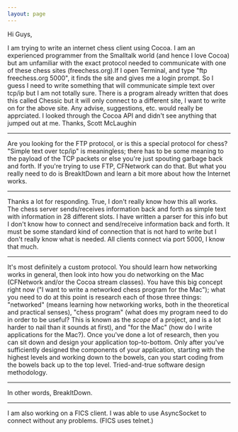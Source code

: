 ```yaml
---
layout: page
---
```


Hi Guys,

I am trying to write an internet chess client using Cocoa. I am an experienced programmer from the Smalltalk world (and hence I love Cocoa) but am unfamiliar with the exact protocol needed to communicate with one of these chess sites (freechess.org).If I open Terminal, and type "ftp freechess.org 5000", it finds the site and gives me a login prompt. So I guess I need to write something that will communicate simple text over tcp/ip but I am not totally sure. There is a program already written that does this called Chessic but it will only connect to a different site, I want to write on for the above site. Any advise, suggestions, etc. would really be apprciated. I looked through the Cocoa API and didn't see anything that jumped out at me. Thanks, Scott McLaughin

----

Are you looking for the FTP protocol, or is this a special protocol for chess?  "Simple text over tcp/ip" is meaningless; there has to be some meaning to the payload of the TCP packets or else you're just spouting garbage back and forth.  If you're trying to use FTP, CFNetwork can do that.  But what you really need to do is BreakItDown and learn a bit more about how the Internet works.

----
Thanks a lot for responding. True, I don't really know how this all works. The chess server sends/receives information back and forth as simple text with information in 28 different slots. I have written a parser for this info but I don't know how to connect and send/receive information back and forth. It must be some standard kind of connection that is not hard to write but I don't really know what is needed. All clients connect via port 5000, I know that much.

----
It's most definitely a custom protocol.  You should learn how networking works in general, then look into how you do networking on the Mac (CFNetwork and/or the Cocoa stream classes).  You have this big concept right now ("I want to write a networked chess program for the Mac"); what you need to do at this point is research each of those three things: "networked" (means learning how networking works, both in the theoretical and practical senses), "chess program" (what does my program need to do in order to be useful?  This is known as the *scope* of a project, and is a lot harder to nail than it sounds at first), and "for the Mac" (how do I write applications for the Mac?).  Once you've done a lot of research, then you can sit down and design your application top-to-bottom.  Only after you've sufficiently designed the components of your application, starting with the highest levels and working down to the bowels, can you start coding from the bowels back up to the top level.  Tried-and-true software design methodology.

----
In other words, BreakItDown.

----
I am also working on a FICS client. I was able to use AsyncSocket to connect without any problems. (FICS uses telnet.)
